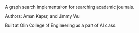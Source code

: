 A graph search implementaiton for searching academic journals.

Authors: Aman Kapur, and Jimmy Wu

Built at Olin College of Engineering as a part of AI class.